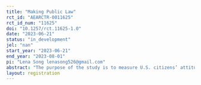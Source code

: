 ```yaml
---
title: "Making Public Law"
rct_id: "AEARCTR-0011625"
rct_id_num: "11625"
doi: "10.1257/rct.11625-1.0"
date: "2023-06-21"
status: "in_development"
jel: "nan"
start_year: "2023-06-21"
end_year: "2023-08-01"
pi: "Lena Song lenasong526@gmail.com"
abstract: "The purpose of the study is to measure U.S. citizens’ attitudes and political behavior after Supreme Court decisions. Using survey experiments, we will provide causal evidence on whether arguments presented in judicial opinions change public opinion on various issues and the acceptance of the decisions and legitimacy of the court. "
layout: registration
---
```


